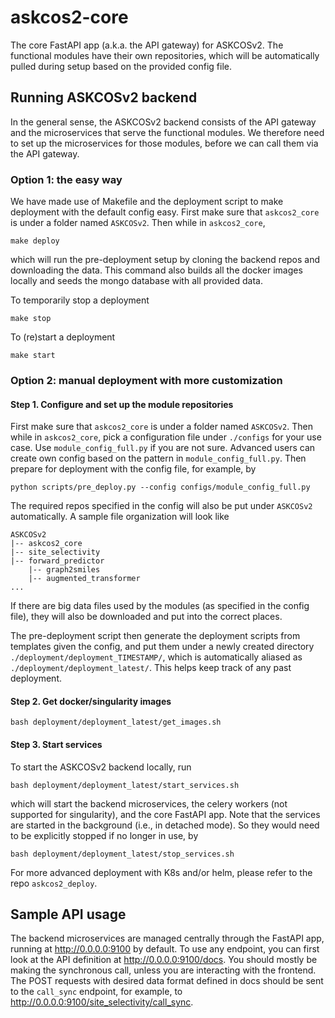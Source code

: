# askcos2-core

The core FastAPI app (a.k.a. the API gateway) for ASKCOSv2. The functional modules have their own repositories, which will be automatically pulled during setup based on the provided config file.

## Running ASKCOSv2 backend

In the general sense, the ASKCOSv2 backend consists of the API gateway and the microservices that serve the functional modules. We therefore need to set up the microservices for those modules, before we can call them via the API gateway.

### Option 1: the easy way
We have made use of Makefile and the deployment script to make deployment with the default config easy. First make sure that `askcos2_core` is under a folder named `ASKCOSv2`. Then while in `askcos2_core`,
```
make deploy
```
which will run the pre-deployment setup by cloning the backend repos and downloading the data. This command also builds all the docker images locally and seeds the mongo database with all provided data.

To temporarily stop a deployment
```
make stop
```

To (re)start a deployment
```
make start
```

### Option 2: manual deployment with more customization
#### Step 1. Configure and set up the module repositories

First make sure that `askcos2_core` is under a folder named `ASKCOSv2`. Then while in `askcos2_core`, pick a configuration file under `./configs` for your use case. Use `module_config_full.py` if you are not sure. Advanced users can create own config based on the pattern in `module_config_full.py`. Then prepare for deployment with the config file, for example, by
```
python scripts/pre_deploy.py --config configs/module_config_full.py
```
The required repos specified in the config will also be put under `ASKCOSv2` automatically. A sample file organization will look like
```
ASKCOSv2
|-- askcos2_core
|-- site_selectivity
|-- forward_predictor
    |-- graph2smiles
    |-- augmented_transformer
...
```
If there are big data files used by the modules (as specified in the config file), they will also be downloaded and put into the correct places.

The pre-deployment script then generate the deployment scripts from templates given the config, and put them under a newly created directory `./deployment/deployment_TIMESTAMP/`, which is automatically aliased as `./deployment/deployment_latest/`. This helps keep track of any past deployment.

#### Step 2. Get docker/singularity images

```
bash deployment/deployment_latest/get_images.sh
```

#### Step 3. Start services

To start the ASKCOSv2 backend locally, run
```
bash deployment/deployment_latest/start_services.sh
```
which will start the backend microservices, the celery workers (not supported for singularity), and the core FastAPI app. Note that the services are started in the background (i.e., in detached mode). So they would need to be explicitly stopped if no longer in use, by
```
bash deployment/deployment_latest/stop_services.sh
```
For more advanced deployment with K8s and/or helm, please refer to the repo `askcos2_deploy`.

## Sample API usage

The backend microservices are managed centrally through the FastAPI app, running at http://0.0.0.0:9100 by default. To use any endpoint, you can first look at the API definition at http://0.0.0.0:9100/docs. You should mostly be making the synchronous call, unless you are interacting with the frontend. The POST requests with desired data format defined in docs should be sent to the `call_sync` endpoint, for example, to http://0.0.0.0:9100/site_selectivity/call_sync.
